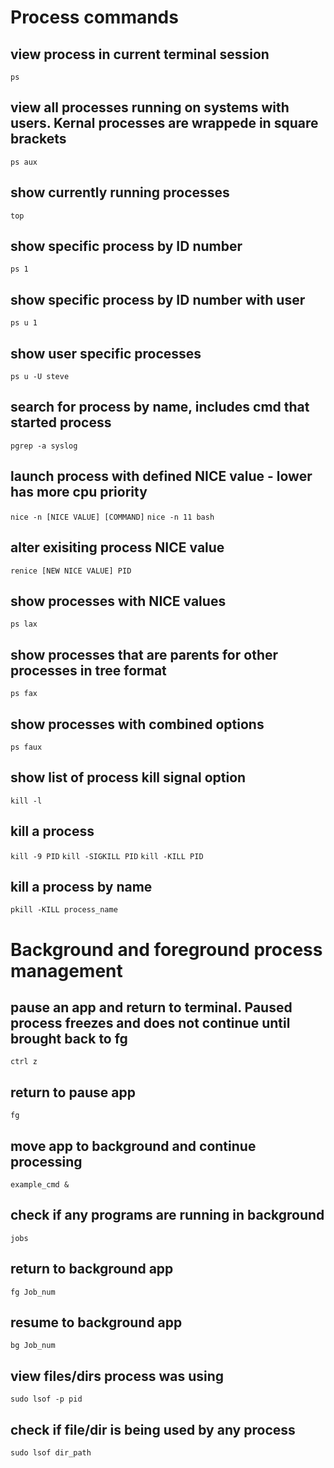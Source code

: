 # Process commands
## view process in current terminal session
`ps`
## view all processes running on systems with users. Kernal processes are wrappede in square brackets
`ps aux`
## show currently running processes
`top`
## show specific process by ID number
`ps 1`
## show specific process by ID number with user
`ps u 1`
## show user specific processes 
`ps u -U steve`
## search for process by name, includes cmd that started process
`pgrep -a syslog`
## launch process with defined NICE value - lower has more cpu priority
`nice -n [NICE VALUE] [COMMAND]`
`nice -n 11 bash`
## alter exisiting process NICE value
`renice [NEW NICE VALUE] PID`
## show processes with NICE values
`ps lax`
## show processes that are parents for other processes in tree format
`ps fax`
## show processes with combined options
`ps faux`
## show list of process kill signal option
`kill -l`
## kill a process
`kill -9 PID`
`kill -SIGKILL PID`
`kill -KILL PID`
## kill a process by name
`pkill -KILL process_name`

# Background and foreground process management
## pause an app and return to terminal. Paused process freezes and does not continue until brought back to fg
`ctrl z`
## return to pause app
`fg`
## move app to background and continue processing
`example_cmd &`
## check if any programs are running in background
`jobs`
## return to background app
`fg Job_num`
## resume to background app
`bg Job_num`
## view files/dirs process was using
`sudo lsof -p pid`
## check if file/dir is being used by any process
`sudo lsof dir_path`